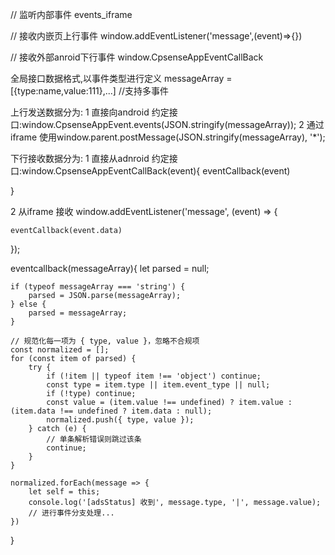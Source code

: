 // 监听内部事件
events_iframe

// 接收内嵌页上行事件
 window.addEventListener('message',(event)=>{})

// 接收外部anroid下行事件
window.CpsenseAppEventCallBack


全局接口数据格式,以事件类型进行定义 messageArray = [{type:name,value:111},...] //支持多事件

上行发送数据分为:
1 直接向android 约定接口:window.CpsenseAppEvent.events(JSON.stringify(messageArray));
2 通过iframe 使用window.parent.postMessage(JSON.stringify(messageArray), '*');


下行接收数据分为:
1 直接从adnroid 约定接口:window.CpsenseAppEventCallBack(event){
     eventCallback(event)

}

2 从iframe 接收 window.addEventListener('message', (event) => {

    eventCallback(event.data)
});

eventcallback(messageArray){
    let parsed = null;

    if (typeof messageArray === 'string') {
        parsed = JSON.parse(messageArray);
    } else {
        parsed = messageArray;
    }

    // 规范化每一项为 { type, value }，忽略不合规项
    const normalized = [];
    for (const item of parsed) {
        try {
            if (!item || typeof item !== 'object') continue;
            const type = item.type || item.event_type || null;
            if (!type) continue;
            const value = (item.value !== undefined) ? item.value : (item.data !== undefined ? item.data : null);
            normalized.push({ type, value });
        } catch (e) {
            // 单条解析错误则跳过该条
            continue;
        }
    }

    normalized.forEach(message => {
        let self = this;
        console.log('[adsStatus] 收到', message.type, '|', message.value);
        // 进行事件分支处理...
    })
}
